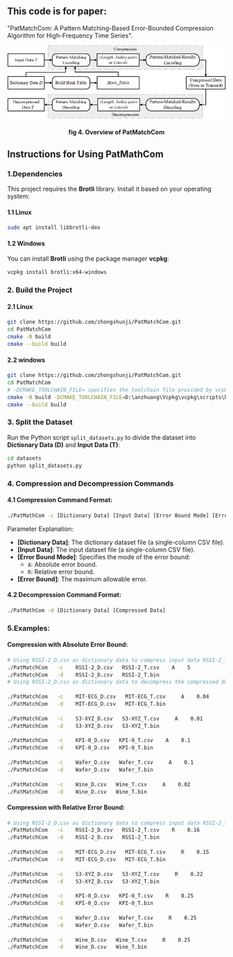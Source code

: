 ## This code is for paper:

 "PatMatchCom: A Pattern Matching-Based Error-Bounded Compression Algorithm for High-Frequency Time Series".

![Overview of PatMatchCom](images/PatMatchCom.png)

<p align="center"><b>fig 4. Overview of PatMatchCom</b></p>

## Instructions for Using PatMathCom

### 1.Dependencies

This project requires the **Brotli** library. Install it based on your operating system:

#### 1.1 Linux

```sh
sudo apt install libbrotli-dev
```

#### 1.2 Windows

You can install **Brotli** using the package manager **vcpkg**:

```sh
vcpkg install brotli:x64-windows
```



### 2. Build the Project

#### 2.1 Linux

```sh
git clone https://github.com/zhongshunji/PatMatchCom.git
cd PatMatchCom
cmake -B build
cmake --build build
```

#### 2.2 windows

```sh
git clone https://github.com/zhongshunji/PatMatchCom.git
cd PatMatchCom
# -DCMAKE_TOOLCHAIN_FILE= specifies the toolchain file provided by vcpkg, Replace this path with the correct location of "vcpkg.cmake" in your system
cmake -B build -DCMAKE_TOOLCHAIN_FILE=D:\anzhuang\Vcpkg\vcpkg\scripts\buildsystems/vcpkg.cmake
cmake --build build
```



###  3. Split the Dataset

Run the Python script `split_datasets.py` to divide the dataset into **Dictionary Data (D)** and **Input Data (T)**:

```sh
cd datasets
python split_datasets.py
```



### 4. Compression and Decompression Commands

#### 4.1 Compression Command Format:

```sh
./PatMathCom -c [Dictionary Data] [Input Data] [Error Bound Mode] [Error Bound]
```

Parameter Explanation:

- **[Dictionary Data]**: The dictionary dataset file (a single-column CSV file). 
- **[Input Data]**: The input dataset file (a single-column CSV file).
- **[Error Bound Mode]**: Specifies the mode of the error bound:
  - `A`: Absolute error bound.
  - `R`: Relative error bound.
- **[Error Bound]**: The maximum allowable error.

#### 4.2 Decompression Command Format:

```sh
./PatMathCom -d [Dictionary Data] [Compressed Data]
```



### 5.Examples:

#### Compression with Absolute Error Bound:

``` sh
# Using RSSI-2_D.csv as dictionary data to compress input data RSSI-2_T.csv with maximum allowed absolute error of 5, obtaining compressed data RSSI-2_T.bin.
./PatMatchCom   -c    RSSI-2_D.csv   RSSI-2_T.csv    A    5
./PatMatchCom   -d    RSSI-2_D.csv   RSSI-2_T.bin
# Using RSSI-2_D.csv as dictionary data to decompress the compressed data RSSI-2_T.bin.

./PatMatchCom   -c    MIT-ECG_D.csv   MIT-ECG_T.csv     A    0.04
./PatMatchCom   -d    MIT-ECG_D.csv   MIT-ECG_T.bin

./PatMatchCom   -c    S3-XYZ_D.csv   S3-XYZ_T.csv     A    0.01
./PatMatchCom   -d    S3-XYZ_D.csv   S3-XYZ_T.bin

./PatMatchCom   -c    KPI-0_D.csv   KPI-0_T.csv    A    0.1
./PatMatchCom   -d    KPI-0_D.csv   KPI-0_T.bin

./PatMatchCom   -c    Wafer_D.csv   Wafer_T.csv     A    0.1
./PatMatchCom   -d    Wafer_D.csv   Wafer_T.bin

./PatMatchCom   -c    Wine_D.csv   Wine_T.csv     A    0.02
./PatMatchCom   -d    Wine_D.csv   Wine_T.bin
```

#### Compression with Relative Error Bound:

``` sh
# Using RSSI-2_D.csv as dictionary data to compress input data RSSI-2_T.csv with maximum allowed relative error of 16%, obtaining compressed data RSSI-2_T.bin.
./PatMatchCom   -c    RSSI-2_D.csv   RSSI-2_T.csv    R    0.16
./PatMatchCom   -d    RSSI-2_D.csv   RSSI-2_T.bin

./PatMatchCom   -c    MIT-ECG_D.csv   MIT-ECG_T.csv     R    0.15
./PatMatchCom   -d    MIT-ECG_D.csv   MIT-ECG_T.bin

./PatMatchCom   -c    S3-XYZ_D.csv   S3-XYZ_T.csv     R    0.22
./PatMatchCom   -d    S3-XYZ_D.csv   S3-XYZ_T.bin

./PatMatchCom   -c    KPI-0_D.csv   KPI-0_T.csv    R    0.25
./PatMatchCom   -d    KPI-0_D.csv   KPI-0_T.bin

./PatMatchCom   -c    Wafer_D.csv   Wafer_T.csv     R    0.25
./PatMatchCom   -d    Wafer_D.csv   Wafer_T.bin

./PatMatchCom   -c    Wine_D.csv   Wine_T.csv     R    0.25
./PatMatchCom   -d    Wine_D.csv   Wine_T.bin
```
